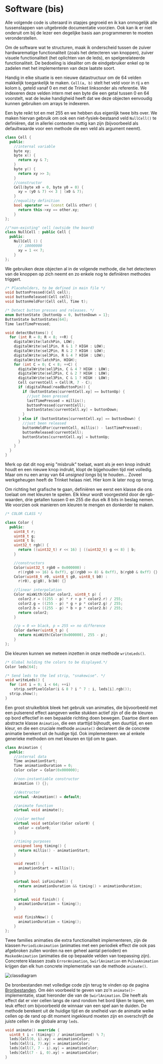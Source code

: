 # Software (bis)

Alle volgende code is uiteraard in stapjes gegroeid en ik kan onmogelijk alle tussenstappen van uitgebreide documentatie voorzien. Ook kan ik er niet onderuit om bij de lezer een degelijke basis aan programmeren te moeten veronderstellen.

Om de software wat te structuren, maak ik onderscheid tussen de zuiver hardwarematige functionaliteit (zoals het detecteren van knoppen), zuiver visuele functionaliteit (het oplichten van de leds), en spelgerelateerde functionaliteit. De bedoeling is idealiter om de eindgebruiker enkel op te zadelen met het implementeren van deze laatste soort.

Handig in elke situatie is een nieuwe datastructuur om de 64 velden makkelijk toegankelijk te maken. `Cell(a, b)` stelt het veld voor in rij `a` en kolom `b`, geteld vanaf 0 en met de Trinket linksonder als referentie. We indexeren deze velden intern met een byte die een getal tussen 0 en 64 voorstelt, wat de leuke handigheid heeft dat we deze objecten eenvoudig kunnen gebruiken om arrays te indexeren.

Een byte reikt tot en met 255 en we hebben dus eigenlijk twee bits over. We maken hiervan gebruik om ook een niet-fysiek-bestaand veld `NullCell()` te definiëren, dat in allerlei contexten nuttig kan zijn (bijvoorbeeld als defaultwaarde voor een methode die een veld als argument neemt).

```c++
class Cell {
  public:
    //internal variable
    byte xy;
    byte x() {
      return xy & 7;
    }
    byte y() {
      return xy >> 3;
    }
    //constructor
    Cell(byte x0 = 0, byte y0 = 0) {
      xy = (y0 & 7) << 3 | (x0 & 7);
    }
    //equality definition
    bool operator == (const Cell& other) {
      return this->xy == other.xy;
    }
};

//"non-existing" cell (outside the board)
class NullCell : public Cell {
  public:
    NullCell () {
      // 10000000
      xy = 1 << 7;
    }
};
```

We gebruiken deze objecten al in de volgende methode, die het detecteren van de knoppen op zich neemt en zo enkele nog te definiëren methodes triggert.

```c++
/* Placeholders, to be defined in main file */
void buttonPressed(Cell cell);
void buttonReleased(Cell cell);
void buttonHeldFor(Cell cell, Time t);

/* Detect button presses and releases. */
enum ButtonState {buttonUp = 0, buttonDown = 1};
ButtonState buttonStates[64];
Time lastTimePressed;

void detectButtons() {
  for (int R = 0; R < 8; ++R) {
    digitalWrite(latchPin, LOW);
    digitalWrite(sel1Pin, R & 1 ? HIGH : LOW);
    digitalWrite(sel2Pin, R & 2 ? HIGH : LOW);
    digitalWrite(sel3Pin, R & 4 ? HIGH : LOW);
    digitalWrite(latchPin, HIGH);
    for (int C = 0; C < 8; ++C) {
      digitalWrite(sel1Pin, C & 4 ? HIGH : LOW);
      digitalWrite(sel2Pin, C & 2 ? HIGH : LOW);
      digitalWrite(sel3Pin, C & 1 ? HIGH : LOW);
      Cell currentCell = Cell(R, 7 - C);
      if (digitalRead(readButtonPin)) {
        if (buttonStates[currentCell.xy] == buttonUp) {
          //just been pressed
          lastTimePressed = millis();
          buttonPressed(currentCell);
          buttonStates[currentCell.xy] = buttonDown;
        }
      } else if (buttonStates[currentCell.xy] == buttonDown) {
        //just been released
        buttonHeldFor(currentCell, millis() - lastTimePressed);
        buttonReleased(currentCell);
        buttonStates[currentCell.xy] = buttonUp;
      }
    }
  }
}
```

Merk op dat dit nog enig "misbruik" toelaat, want als je een knop indrukt houdt en een nieuwe knop indrukt, klopt de bijgehouden tijd niet volledig. Maar om nu een array van 64 _unsigned longs_ bij te houden… Zoveel werkgeheugen heeft de Trinket helaas niet. Hier kom ik later nog op terug.

Om richting het grafische te gaan, definiëren we eerst een klasse die ons toelaat om met kleuren te spelen. Elk kleur wordt voorgesteld door de rgb-waarden, drie getallen tussen 0 en 255 die dus elk 8 bits in beslag nemen. We voorzien ook manieren om kleuren te mengen en donkerder te maken.

```c++
/* COLOR CLASS */

class Color {
  public:
    uint8_t r;
    uint8_t g;
    uint8_t b;
    uint32_t rgb() {
      return ((uint32_t) r << 16) | ((uint32_t) g << 8) | b;
    }

    //constructors
    Color(uint32_t rgb0 = 0x000000) :
      r((rgb0 >> 16) & 0xff), g((rgb0 >> 8) & 0xff), b(rgb0 & 0xff) {}
    Color(uint8_t r0, uint8_t g0, uint8_t b0) :
      r(r0), g(g0), b(b0) {}

    //linear interpolation
    Color mixWith(Color color2, uint8_t p) {
      color2.r = ((255 - p) * r + p * color2.r) / 255;
      color2.g = ((255 - p) * g + p * color2.g) / 255;
      color2.b = ((255 - p) * b + p * color2.b) / 255;
      return color2;
    }

    //p = 0 => black, p = 255 => no difference
    Color darker(uint8_t p) {
      return mixWith(Color(0x000000), 255 - p);
    }
};
```

Die kleuren kunnen we meteen inzetten in onze methode `writeLeds()`.

```c++
/* Global holding the colors to be displayed.*/
Color leds[64];

/* Send leds to the led strip, "snakewise". */
void writeLeds() {
  for (int i = 0; i < 64; ++i)
    strip.setPixelColor(i & 8 ? i ^ 7 : i, leds[i].rgb());
  strip.show();
}
```

Een groot struikelblok bleek het gebruik van animaties, die bijvoorbeeld met een pulserend effect aangeven welke stukken actief zijn of die de kleuren op bord effectief in een bepaalde richting doen bewegen. Daartoe dient een abstracte klasse `Animation`, die een starttijd bijhoudt, een duurtijd, en een kleur, en die een cruciale methode `animate()` declareert die de concrete animatie berekent uit de huidige tijd. Ook implementeren we al enkele generieke methoden om met kleuren en tijd om te gaan.

```c++
class Animation {
  public:
    //internal data
    Time animationStart;
    Time animationDuration = 0;
    Color color = Color(0x000000);

    //non-instantiable constructor
    Animation () {};

    //destructor
    virtual ~Animation() = default;

    //animate function
    virtual void animate();

    //color method
    virtual void setColor(Color color0) {
      color = color0;
    }

    //timing purposes
    unsigned long timing() {
      return millis() - animationStart;
    }

    void reset() {
      animationStart = millis();
    }

    virtual bool isFinished() {
      return animationDuration && timing() > animationDuration;
    }

    virtual void finish() {
      animationDuration = timing();
    }

    void finishNow() {
      animationDuration = timing();
    }
};
```

Twee families animaties die extra functionaliteit implementeren, zijn de klassen `PeriodicAnimation` (animaties met een periodiek effect die ook pas afgebroken zullen worden na een geheel aantal perioden) en `MaskedAnimation` (animaties die op bepaalde velden van toepassing zijn). Concretere klassen zoals `ErrorAnimation`, `SwirlAnimation` en `PulseAnimation` krijgen dan elk hun concrete implementatie van de methode `animate()`.

![classdiagram](../assets/images/project/classdiagram.png "klassediagram")

De bronbestanden met volledige code zijn terug te vinden op de pagina [Bronbestanden](). Om één voorbeeld te geven van zo'n `animate()`-implementatie, staat hieronder die van de `SwirlAnimation`. Die heeft als effect dat er vier cellen langs de rand rondom het bord lijken te lopen, een leuk effect om bijvoorbeeld de winnaar van een spel aan te duiden. De methode berekent uit de huidige tijd en de snelheid van de animatie welke cellen op de rand op dit moment ingekleurd moeten zijn en overschrijft de juiste cellen in de globale array `leds`.

```c++
void animate() override {
  uint8_t i = (timing() / animationSpeed) % 7;
  leds[Cell(0, i).xy] = animationColor;
  leds[Cell(i, 7).xy] = animationColor;
  leds[Cell(7, 7 - i).xy] = animationColor;
  leds[Cell(7 - i, 0).xy] = animationColor;
}
```
